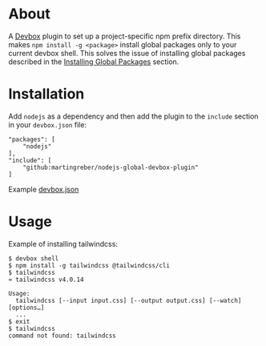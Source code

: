 # About

A [Devbox](https://www.jetify.com/docs/devbox/) plugin to set up a project-specific npm prefix directory.
This makes `npm install -g <package>` install global packages only to your current devbox shell. This solves the
issue of installing global packages described in the [Installing Global Packages](https://www.jetify.com/docs/devbox/devbox_examples/languages/nodejs/#installing-global-packages) section.

# Installation
Add `nodejs` as a dependency and then add the plugin to the `include` section in your `devbox.json` file:
```
"packages": [
    "nodejs"
],
"include": [
    "github:martingreber/nodejs-global-devbox-plugin"
]
```
Example [devbox.json](test/devbox.json)

# Usage
Example of installing tailwindcss:
```shell
$ devbox shell
$ npm install -g tailwindcss @tailwindcss/cli
$ tailwindcss
≈ tailwindcss v4.0.14

Usage:
  tailwindcss [--input input.css] [--output output.css] [--watch] [options…]
  ...
$ exit
$ tailwindcss
command not found: tailwindcss
```